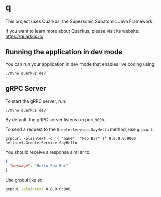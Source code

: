 # q

This project uses Quarkus, the Supersonic Subatomic Java Framework.

If you want to learn more about Quarkus, please visit its website: <https://quarkus.io/>.

## Running the application in dev mode

You can run your application in dev mode that enables live coding using:

```shell script
./mvnw quarkus:dev
```

## gRPC Server

To start the gRPC server, run:

```shell
./mvnw quarkus:dev
```

By default, the gRPC server listens on port `9000`.

To send a request to the `GreeterService.SayHello` method, use `grpcurl`:

```shell
grpcurl -plaintext -d '{ "name": "Foo Bar" }' 0.0.0.0:9000 hello.v1.GreeterService.SayHello
```

You should receive a response similar to:

```json
{
  "message": "Hello Foo Bar"
}
```

Use grpcui like so:

```bash
grpcui -plaintext 0.0.0.0:900
```